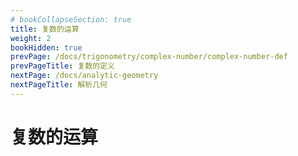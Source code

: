 ```yaml
---
# bookCollapseSection: true
title: 复数的运算
weight: 2
bookHidden: true
prevPage: /docs/trigonometry/complex-number/complex-number-def
prevPageTitle: 复数的定义
nextPage: /docs/analytic-geometry
nextPageTitle: 解析几何
---
```


# 复数的运算

